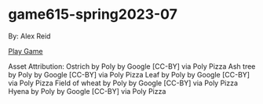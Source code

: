 # game615-spring2023-07

By: Alex Reid 

[Play Game](https://alexj1889.github.io/game615-spring2023-07/play/)
 
Asset Attribution: 
Ostrich by Poly by Google [CC-BY] via Poly Pizza
Ash tree by Poly by Google [CC-BY] via Poly Pizza
Leaf by Poly by Google [CC-BY] via Poly Pizza
Field of wheat by Poly by Google [CC-BY] via Poly Pizza
Hyena by Poly by Google [CC-BY] via Poly Pizza

